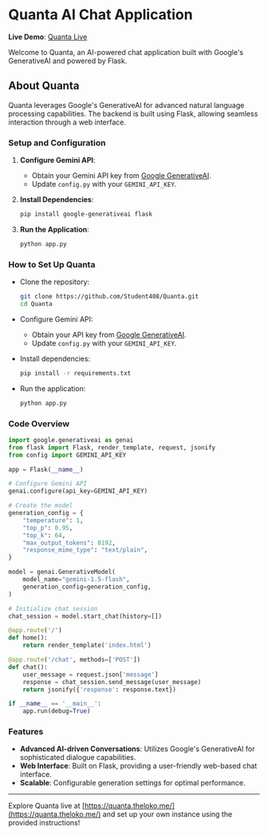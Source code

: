 
# Quanta AI Chat Application

**Live Demo**: [Quanta Live](https://quanta.theloko.me/)

Welcome to Quanta, an AI-powered chat application built with Google's GenerativeAI and powered by Flask.

## About Quanta

Quanta leverages Google's GenerativeAI for advanced natural language processing capabilities. The backend is built using Flask, allowing seamless interaction through a web interface.

### Setup and Configuration

1. **Configure Gemini API**:
   - Obtain your Gemini API key from [Google GenerativeAI](https://ai.google.dev/).
   - Update `config.py` with your `GEMINI_API_KEY`.

2. **Install Dependencies**:
   ```bash
   pip install google-generativeai flask
   ```

3. **Run the Application**:
   ```bash
   python app.py
   ```

### How to Set Up Quanta

- Clone the repository:
  ```bash
  git clone https://github.com/Student408/Quanta.git
  cd Quanta
  ```

- Configure Gemini API:
  - Obtain your API key from [Google GenerativeAI](https://ai.google.dev/).
  - Update `config.py` with your `GEMINI_API_KEY`.

- Install dependencies:
  ```bash
  pip install -r requirements.txt
  ```

- Run the application:
  ```bash
  python app.py
  ```
  

### Code Overview

```python
import google.generativeai as genai
from flask import Flask, render_template, request, jsonify
from config import GEMINI_API_KEY

app = Flask(__name__)

# Configure Gemini API
genai.configure(api_key=GEMINI_API_KEY)

# Create the model
generation_config = {
    "temperature": 1,
    "top_p": 0.95,
    "top_k": 64,
    "max_output_tokens": 8192,
    "response_mime_type": "text/plain",
}

model = genai.GenerativeModel(
    model_name="gemini-1.5-flash",
    generation_config=generation_config,
)

# Initialize chat session
chat_session = model.start_chat(history=[])

@app.route('/')
def home():
    return render_template('index.html')

@app.route('/chat', methods=['POST'])
def chat():
    user_message = request.json['message']
    response = chat_session.send_message(user_message)
    return jsonify({'response': response.text})

if __name__ == '__main__':
    app.run(debug=True)
```

### Features

- **Advanced AI-driven Conversations**: Utilizes Google's GenerativeAI for sophisticated dialogue capabilities.
- **Web Interface**: Built on Flask, providing a user-friendly web-based chat interface.
- **Scalable**: Configurable generation settings for optimal performance.

---

Explore Quanta live at [https://quanta.theloko.me/](https://quanta.theloko.me/) and set up your own instance using the provided instructions!
